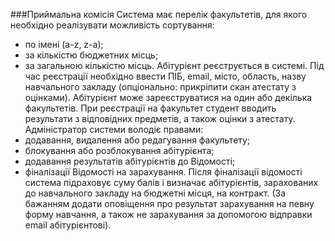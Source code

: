 ###Приймальна комісія
Система має перелік факультетів, для якого необхідно реалізувати можливість сортування:
- по імені (a-z, z-a);
- за кількістю бюджетних місць;
- за загальною кількістю місць.
  Абітурієнт реєструється в системі. Під час реєстрації необхідно ввести ПІБ, email, місто,
  область, назву навчального закладу (опціонально: прикріпити скан атестату з оцінками).
  Абітурієнт може зареєструватися на один або декілька факультетів. При реєстрації на
  факультет студент вводить результати з відповідних предметів, а також оцінки з атестату.
  Адміністратор системи володіє правами:
- додавання, видалення або редагування факультету;
- блокування або розблокування абітурієнта;
- додавання результатів абітурієнтів до Відомості;
- фіналізації Відомості на зарахування.
  Після фіналізації відомості система підраховує суму балів і визначає абітурієнтів, зарахованих
  до навчального закладу на бюджетні місця, на контракт. (За бажанням додати оповіщення
  про результат зарахування на певну форму навчання, а також не зарахування за допомогою
  відправки email абітурієнтові).


